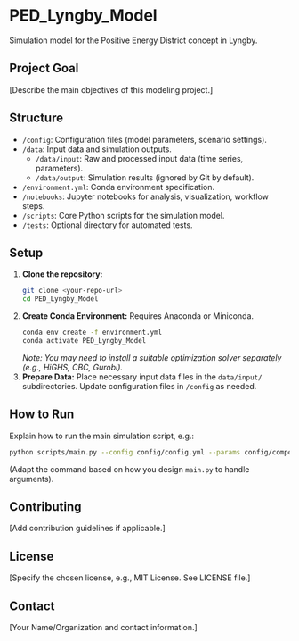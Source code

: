 # PED_Lyngby_Model

Simulation model for the Positive Energy District concept in Lyngby.

## Project Goal

[Describe the main objectives of this modeling project.]

## Structure

* `/config`: Configuration files (model parameters, scenario settings).
* `/data`: Input data and simulation outputs.
    * `/data/input`: Raw and processed input data (time series, parameters).
    * `/data/output`: Simulation results (ignored by Git by default).
* `/environment.yml`: Conda environment specification.
* `/notebooks`: Jupyter notebooks for analysis, visualization, workflow steps.
* `/scripts`: Core Python scripts for the simulation model.
* `/tests`: Optional directory for automated tests.

## Setup

1.  **Clone the repository:**
    ```bash
    git clone <your-repo-url>
    cd PED_Lyngby_Model
    ```
2.  **Create Conda Environment:** Requires Anaconda or Miniconda.
    ```bash
    conda env create -f environment.yml
    conda activate PED_Lyngby_Model
    ```
    *Note: You may need to install a suitable optimization solver separately (e.g., HiGHS, CBC, Gurobi).*
3.  **Prepare Data:** Place necessary input data files in the `data/input/` subdirectories. Update configuration files in `/config` as needed.

## How to Run

Explain how to run the main simulation script, e.g.:

```bash
python scripts/main.py --config config/config.yml --params config/component_params.yml --scenario baseline
```
(Adapt the command based on how you design `main.py` to handle arguments).

## Contributing

[Add contribution guidelines if applicable.]

## License

[Specify the chosen license, e.g., MIT License. See LICENSE file.]

## Contact

[Your Name/Organization and contact information.]
